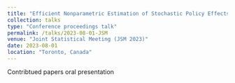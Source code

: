 ```yaml
---
title: "Efficient Nonparametric Estimation of Stochastic Policy Effects with Clustered Interference"
collection: talks
type: "Conference proceedings talk"
permalink: /talks/2023-08-01-JSM
venue: "Joint Statistical Meeting (JSM 2023)"
date: 2023-08-01
location: "Toronto, Canada"
---
```


Contribtued papers oral presentation

